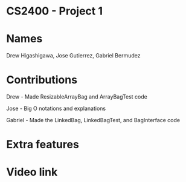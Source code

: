 # CS2400 - Project 1

# Names
Drew Higashigawa, Jose Gutierrez, Gabriel Bermudez

# Contributions
Drew -
Made ResizableArrayBag and ArrayBagTest code

Jose -
Big O notations and explanations

Gabriel -
Made the LinkedBag, LinkedBagTest, and BagInterface code

# Extra features

# Video link
